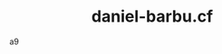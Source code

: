 <script>
  var link = document.createElement("link"); link.rel = "icon"; link.href = "https://i.imgur.com/dFGsTX5.png?";
  document.getElementsByTagName("head")[0].appendChild(link);
</script>

# <center>daniel-barbu.cf<center>

a9
